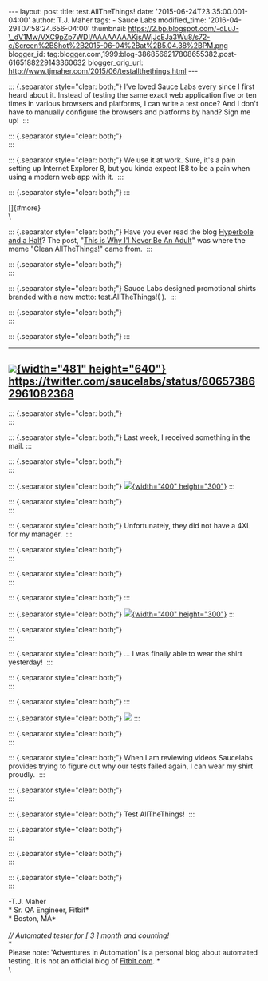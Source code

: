 \-\-- layout: post title: test.AllTheThings! date:
\'2015-06-24T23:35:00.001-04:00\' author: T.J. Maher tags: - Sauce Labs
modified\_time: \'2016-04-29T07:58:24.656-04:00\' thumbnail:
https://2.bp.blogspot.com/-dLuJ-\_dV1Mw/VXC9pZp7WDI/AAAAAAAAKjs/WjJcEJa3Wu8/s72-c/Screen%2BShot%2B2015-06-04%2Bat%2B5.04.38%2BPM.png
blogger\_id:
tag:blogger.com,1999:blog-3868566217808655382.post-6165188229143360632
blogger\_orig\_url: http://www.tjmaher.com/2015/06/testallthethings.html
\-\--

::: {.separator style="clear: both;"}
I\'ve loved Sauce Labs every since I first heard about it. Instead of
testing the same exact web application five or ten times in various
browsers and platforms, I can write a test once? And I don\'t have to
manually configure the browsers and platforms by hand? Sign me up! 
:::

::: {.separator style="clear: both;"}
\
:::

::: {.separator style="clear: both;"}
We use it at work. Sure, it\'s a pain setting up Internet Explorer 8,
but you kinda expect IE8 to be a pain when using a modern web app with
it. 
:::

::: {.separator style="clear: both;"}
:::

[]{#more}\
\

::: {.separator style="clear: both;"}
Have you ever read the blog [Hyperbole and a
Half](http://hyperboleandahalf.blogspot.com/)? The post, \"[This is Why
I\'l Never Be An
Adult](http://hyperboleandahalf.blogspot.com/2010/06/this-is-why-ill-never-be-adult.html)\"
was where the meme \"Clean AllTheThings!\" came from. 
:::

::: {.separator style="clear: both;"}
\
:::

::: {.separator style="clear: both;"}
Sauce Labs designed promotional shirts branded with a new motto:
test.AllTheThings!( ). 
:::

::: {.separator style="clear: both;"}
\
:::

::: {.separator style="clear: both;"}
:::

  ---------------------------------------------------------------------------------------------------------------------------------------------------------------------------------------------------------------------------------------------------------------------------------------------------------
   [![](https://2.bp.blogspot.com/-dLuJ-_dV1Mw/VXC9pZp7WDI/AAAAAAAAKjs/WjJcEJa3Wu8/s640/Screen%2BShot%2B2015-06-04%2Bat%2B5.04.38%2BPM.png){width="481" height="640"}](http://2.bp.blogspot.com/-dLuJ-_dV1Mw/VXC9pZp7WDI/AAAAAAAAKjs/WjJcEJa3Wu8/s1600/Screen%2BShot%2B2015-06-04%2Bat%2B5.04.38%2BPM.png)
                                                                                                                          <https://twitter.com/saucelabs/status/606573862961082368>
  ---------------------------------------------------------------------------------------------------------------------------------------------------------------------------------------------------------------------------------------------------------------------------------------------------------

::: {.separator style="clear: both;"}
\
:::

::: {.separator style="clear: both;"}
Last week, I received something in the mail.
:::

::: {.separator style="clear: both;"}
\
:::

::: {.separator style="clear: both;"}
[![](https://lh3.googleusercontent.com/-nVhzqzLIJO4/VYt24eAR_mI/AAAAAAAAKtc/h6b5LZuNBlc/s400/blogger-image-16782070.jpg){width="400"
height="300"}](https://lh3.googleusercontent.com/-nVhzqzLIJO4/VYt24eAR_mI/AAAAAAAAKtc/h6b5LZuNBlc/s640/blogger-image-16782070.jpg)
:::

::: {.separator style="clear: both;"}
\
:::

::: {.separator style="clear: both;"}
Unfortunately, they did not have a 4XL for my manager. 
:::

::: {.separator style="clear: both;"}
\
:::

::: {.separator style="clear: both;"}
\
:::

::: {.separator style="clear: both;"}
:::

::: {.separator style="clear: both;"}
[![](https://lh3.googleusercontent.com/-z56p9ELtLcA/VYt25LCFwpI/AAAAAAAAKtk/pL1gfv9oK44/s400/blogger-image-1166161044.jpg){width="400"
height="300"}](https://lh3.googleusercontent.com/-z56p9ELtLcA/VYt25LCFwpI/AAAAAAAAKtk/pL1gfv9oK44/s640/blogger-image-1166161044.jpg)
:::

::: {.separator style="clear: both;"}
\
:::

::: {.separator style="clear: both;"}
\... I was finally able to wear the shirt yesterday! 
:::

::: {.separator style="clear: both;"}
\
:::

::: {.separator style="clear: both;"}
:::

::: {.separator style="clear: both;"}
[![](https://lh3.googleusercontent.com/-TCYHCl3-pQU/VYt23igCiUI/AAAAAAAAKtU/ZBOVmxUe_Cc/s640/blogger-image-1302186092.jpg)](https://lh3.googleusercontent.com/-TCYHCl3-pQU/VYt23igCiUI/AAAAAAAAKtU/ZBOVmxUe_Cc/s640/blogger-image-1302186092.jpg)
:::

::: {.separator style="clear: both;"}
\
:::

::: {.separator style="clear: both;"}
When I am reviewing videos Saucelabs provides trying to figure out why
our tests failed again, I can wear my shirt proudly. 
:::

::: {.separator style="clear: both;"}
\
:::

::: {.separator style="clear: both;"}
Test AllTheThings! 
:::

::: {.separator style="clear: both;"}
\
:::

::: {.separator style="clear: both;"}
\
:::

::: {.separator style="clear: both;"}
\
:::

-T.J. Maher\
* Sr. QA Engineer, Fitbit*\
* Boston, MA*\
*\
// Automated tester for \[ 3 \] month and counting!*\
*\
Please note: \'Adventures in Automation\' is a personal blog about
automated testing. It is not an official blog
of [Fitbit.com](http://www.fitbit.com/). *\
\
